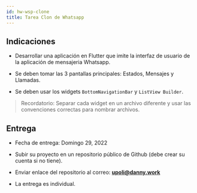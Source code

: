 ```yaml
---
id: hw-wsp-clone
title: Tarea Clon de Whatsapp
---
```


## Indicaciones

* Desarrollar una aplicación en Flutter que imite la interfaz de usuario de la aplicación de mensajeria Whatsapp.

* Se deben tomar las 3 pantallas principales: Estados, Mensajes y Llamadas.

* Se deben usar los widgets `BottomNavigationBar` y `ListView Builder`.

> Recordatorio: Separar cada widget en un archivo diferente y usar las convenciones correctas para nombrar archivos.

## Entrega

* Fecha de entrega: Domingo 29, 2022

* Subir su proyecto en un repositorio público de Github (debe crear su cuenta si no tiene).

* Enviar enlace del repositorio al correo: **upoli@danny.work**

* La entrega es individual.
